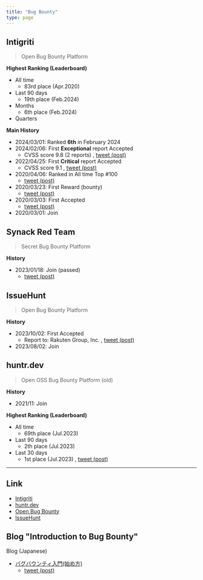 ```yaml
---
title: "Bug Bounty"
type: page
---
```


## Intigriti

> Open Bug Bounty Platform

**Highest Ranking (Leaderboard)**
- All time
  - 83rd place (Apr.2020)
- Last 90 days
  - 19th place (Feb.2024)
- Months
  - 6th place (Feb.2024)
- Quarters

**Main History**
- 2024/03/01: Ranked **6th** in February 2024
- 2024/02/06: First **Exceptional** report Accepted
  - CVSS score 9.8 (2 reports) , [tweet (post)](https://twitter.com/scgajge12/status/1754854881373106588)
- 2022/04/25: First **Critical** report Accepted
  - CVSS score 9.1 , [tweet (post)](https://twitter.com/scgajge12/status/1518578154830323712)
- 2020/04/06: Ranked in All time Top #100
  - [tweet (post)](https://twitter.com/scgajge12/status/1247149383092559872)
- 2020/03/23: First Reward (bounty)
  - [tweet (post)](https://twitter.com/scgajge12/status/1242094314328485888)
- 2020/03/03: First Accepted
  - [tweet (post)](https://twitter.com/scgajge12/status/1234845325371695104)
- 2020/03/01: Join

## Synack Red Team

> Secret Bug Bounty Platform

**History**
- 2023/01/18: Join (passed)
  - [tweet (post)](https://twitter.com/scgajge12/status/1697783901970932095)

## IssueHunt

> Open Bug Bounty Platform

**History**
- 2023/10/02: First Accepted
  - Report to: Rakuten Group, Inc. , [tweet (post)](https://twitter.com/scgajge12/status/1713728968656818665)
- 2023/08/02: Join

## huntr.dev

> Open OSS Bug Bounty Platform (old)

**History**
- 2021/11: Join

**Highest Ranking (Leaderboard)**
- All time
  - 69th place (Jul.2023)
- Last 90 days
  - 2th place (Jul.2023)
- Last 30 days
  - 1st place (Jul.2023) , [tweet (post)](https://twitter.com/scgajge12/status/1681589725776474112)

---

## Link

- [Intigriti](https://www.intigriti.com/profile/morioka12)
- [huntr.dev](https://huntr.dev/users/scgajge12/)
- [Open Bug Bounty](https://www.openbugbounty.org/researchers/morioka12/)
- [IssueHunt](https://issuehunt.io/profiles/scgajge12)

## Blog "Introduction to Bug Bounty"

Blog (Japanese)
- [バグバウンティ入門(始め方)](https://scgajge12.hatenablog.com/entry/bugbounty_beginner)
  - [tweet (post)](https://twitter.com/scgajge12/status/1706118989448098079)
